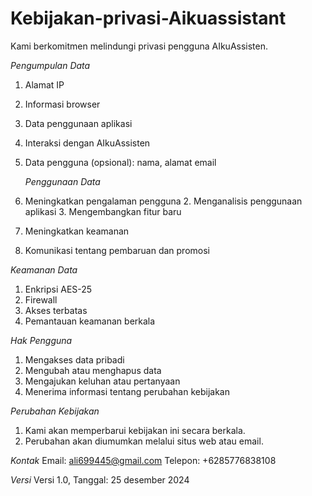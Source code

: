 # Kebijakan-privasi-Aikuassistant


Kami berkomitmen melindungi privasi pengguna AIkuAssisten.  

*Pengumpulan Data*  

1. Alamat IP
2. Informasi browser 
3. Data penggunaan aplikasi
4. Interaksi dengan AIkuAssisten
5. Data pengguna (opsional): nama, alamat email

   *Penggunaan Data*
   
1. Meningkatkan pengalaman pengguna 2. Menganalisis penggunaan aplikasi 3. Mengembangkan fitur baru
4. Meningkatkan keamanan
5. Komunikasi tentang pembaruan dan promosi

*Keamanan Data*  

1. Enkripsi AES-25
2. Firewall
3. Akses terbatas
4. Pemantauan keamanan berkala

*Hak Pengguna*  

1. Mengakses data pribadi
2. Mengubah atau menghapus data
3. Mengajukan keluhan atau pertanyaan
4. Menerima informasi tentang perubahan kebijakan

*Perubahan Kebijakan*  

1. Kami akan memperbarui kebijakan ini secara berkala.
2. Perubahan akan diumumkan melalui situs web atau email.

*Kontak* 
Email: ali699445@gmail.com
Telepon: +6285776838108

*Versi*  Versi 1.0, Tanggal: 25 desember 2024
